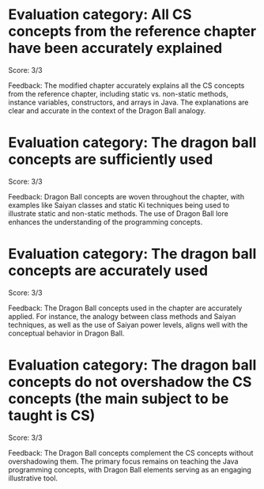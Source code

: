 # Evaluation category: All CS concepts from the reference chapter have been accurately explained

Score: 3/3

Feedback: The modified chapter accurately explains all the CS concepts from the reference chapter, including static vs. non-static methods, instance variables, constructors, and arrays in Java. The explanations are clear and accurate in the context of the Dragon Ball analogy.

# Evaluation category: The dragon ball concepts are sufficiently used

Score: 3/3

Feedback: Dragon Ball concepts are woven throughout the chapter, with examples like Saiyan classes and static Ki techniques being used to illustrate static and non-static methods. The use of Dragon Ball lore enhances the understanding of the programming concepts.

# Evaluation category: The dragon ball concepts are accurately used

Score: 3/3

Feedback: The Dragon Ball concepts used in the chapter are accurately applied. For instance, the analogy between class methods and Saiyan techniques, as well as the use of Saiyan power levels, aligns well with the conceptual behavior in Dragon Ball.

# Evaluation category: The dragon ball concepts do not overshadow the CS concepts (the main subject to be taught is CS)

Score: 3/3

Feedback: The Dragon Ball concepts complement the CS concepts without overshadowing them. The primary focus remains on teaching the Java programming concepts, with Dragon Ball elements serving as an engaging illustrative tool.

